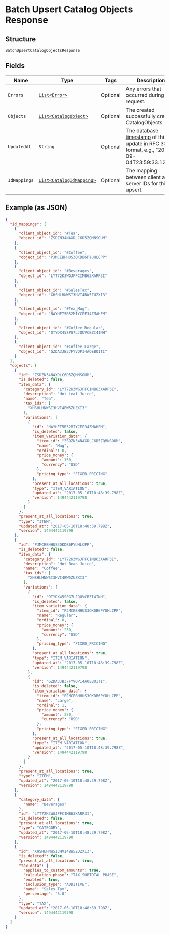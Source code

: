 
# Batch Upsert Catalog Objects Response

## Structure

`BatchUpsertCatalogObjectsResponse`

## Fields

| Name | Type | Tags | Description | Getter |
|  --- | --- | --- | --- | --- |
| `Errors` | [`List<Error>`](/doc/models/error.md) | Optional | Any errors that occurred during the request. | List<Error> getErrors() |
| `Objects` | [`List<CatalogObject>`](/doc/models/catalog-object.md) | Optional | The created successfully created CatalogObjects. | List<CatalogObject> getObjects() |
| `UpdatedAt` | `String` | Optional | The database [timestamp](https://developer.squareup.com/docs/build-basics/working-with-dates) of this update in RFC 3339 format, e.g., "2016-09-04T23:59:33.123Z". | String getUpdatedAt() |
| `IdMappings` | [`List<CatalogIdMapping>`](/doc/models/catalog-id-mapping.md) | Optional | The mapping between client and server IDs for this upsert. | List<CatalogIdMapping> getIdMappings() |

## Example (as JSON)

```json
{
  "id_mappings": [
    {
      "client_object_id": "#Tea",
      "object_id": "ZSDZN34NAXDLC6D5ZQMNSOUM"
    },
    {
      "client_object_id": "#Coffee",
      "object_id": "PJMCEBHHUS3OKDB6PYUHLCPP"
    },
    {
      "client_object_id": "#Beverages",
      "object_id": "LYT72K3WGJFFCIMB63XARP3I"
    },
    {
      "client_object_id": "#SalesTax",
      "object_id": "XHSHLHNWSI3HVI4BW5ZUZXI3"
    },
    {
      "client_object_id": "#Tea_Mug",
      "object_id": "NAYHET5R52MIYCEF34ZMAHFM"
    },
    {
      "client_object_id": "#Coffee_Regular",
      "object_id": "OTYDX45SPG7LJQUVCBZI4INH"
    },
    {
      "client_object_id": "#Coffee_Large",
      "object_id": "GZDA3JB37FYVOPI4AOEBOITI"
    }
  ],
  "objects": [
    {
      "id": "ZSDZN34NAXDLC6D5ZQMNSOUM",
      "is_deleted": false,
      "item_data": {
        "category_id": "LYT72K3WGJFFCIMB63XARP3I",
        "description": "Hot Leaf Juice",
        "name": "Tea",
        "tax_ids": [
          "XHSHLHNWSI3HVI4BW5ZUZXI3"
        ],
        "variations": [
          {
            "id": "NAYHET5R52MIYCEF34ZMAHFM",
            "is_deleted": false,
            "item_variation_data": {
              "item_id": "ZSDZN34NAXDLC6D5ZQMNSOUM",
              "name": "Mug",
              "ordinal": 0,
              "price_money": {
                "amount": 150,
                "currency": "USD"
              },
              "pricing_type": "FIXED_PRICING"
            },
            "present_at_all_locations": true,
            "type": "ITEM_VARIATION",
            "updated_at": "2017-05-10T18:48:39.798Z",
            "version": 1494442119798
          }
        ]
      },
      "present_at_all_locations": true,
      "type": "ITEM",
      "updated_at": "2017-05-10T18:48:39.798Z",
      "version": 1494442119798
    },
    {
      "id": "PJMCEBHHUS3OKDB6PYUHLCPP",
      "is_deleted": false,
      "item_data": {
        "category_id": "LYT72K3WGJFFCIMB63XARP3I",
        "description": "Hot Bean Juice",
        "name": "Coffee",
        "tax_ids": [
          "XHSHLHNWSI3HVI4BW5ZUZXI3"
        ],
        "variations": [
          {
            "id": "OTYDX45SPG7LJQUVCBZI4INH",
            "is_deleted": false,
            "item_variation_data": {
              "item_id": "PJMCEBHHUS3OKDB6PYUHLCPP",
              "name": "Regular",
              "ordinal": 0,
              "price_money": {
                "amount": 250,
                "currency": "USD"
              },
              "pricing_type": "FIXED_PRICING"
            },
            "present_at_all_locations": true,
            "type": "ITEM_VARIATION",
            "updated_at": "2017-05-10T18:48:39.798Z",
            "version": 1494442119798
          },
          {
            "id": "GZDA3JB37FYVOPI4AOEBOITI",
            "is_deleted": false,
            "item_variation_data": {
              "item_id": "PJMCEBHHUS3OKDB6PYUHLCPP",
              "name": "Large",
              "ordinal": 1,
              "price_money": {
                "amount": 350,
                "currency": "USD"
              },
              "pricing_type": "FIXED_PRICING"
            },
            "present_at_all_locations": true,
            "type": "ITEM_VARIATION",
            "updated_at": "2017-05-10T18:48:39.798Z",
            "version": 1494442119798
          }
        ]
      },
      "present_at_all_locations": true,
      "type": "ITEM",
      "updated_at": "2017-05-10T18:48:39.798Z",
      "version": 1494442119798
    },
    {
      "category_data": {
        "name": "Beverages"
      },
      "id": "LYT72K3WGJFFCIMB63XARP3I",
      "is_deleted": false,
      "present_at_all_locations": true,
      "type": "CATEGORY",
      "updated_at": "2017-05-10T18:48:39.798Z",
      "version": 1494442119798
    },
    {
      "id": "XHSHLHNWSI3HVI4BW5ZUZXI3",
      "is_deleted": false,
      "present_at_all_locations": true,
      "tax_data": {
        "applies_to_custom_amounts": true,
        "calculation_phase": "TAX_SUBTOTAL_PHASE",
        "enabled": true,
        "inclusion_type": "ADDITIVE",
        "name": "Sales Tax",
        "percentage": "5.0"
      },
      "type": "TAX",
      "updated_at": "2017-05-10T18:48:39.798Z",
      "version": 1494442119798
    }
  ]
}
```

